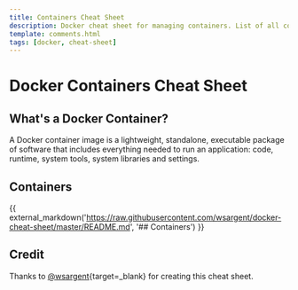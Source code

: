 ```yaml
---
title: Containers Cheat Sheet
description: Docker cheat sheet for managing containers. List of all containers, container logs, container shell, stop, remove, and more.
template: comments.html
tags: [docker, cheat-sheet]
---
```


# Docker Containers Cheat Sheet

## What's a Docker Container?

A Docker container image is a lightweight, standalone, executable package of software that includes everything needed to run an application: code, runtime, system tools, system libraries and settings.

## Containers

{{ external_markdown('https://raw.githubusercontent.com/wsargent/docker-cheat-sheet/master/README.md', '## Containers') }}

## Credit

Thanks to [@wsargent][wsargent-url]{target=\_blank} for creating this cheat sheet.

<!-- appendices -->

[wsargent-url]: https://github.com/wsargent/docker-cheat-sheet 'wsargent Github Page'

<!-- end appendices -->
